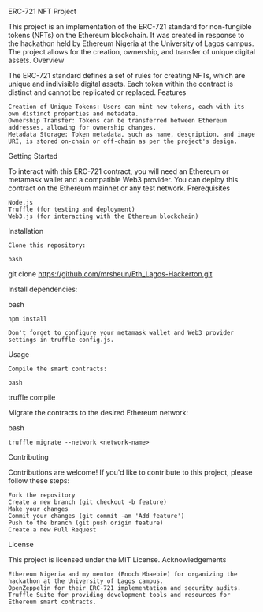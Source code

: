 ERC-721 NFT Project

This project is an implementation of the ERC-721 standard for non-fungible tokens (NFTs) on the Ethereum blockchain. It was created in response to the hackathon held by Ethereum Nigeria at the University of Lagos campus. The project allows for the creation, ownership, and transfer of unique digital assets.
Overview

The ERC-721 standard defines a set of rules for creating NFTs, which are unique and indivisible digital assets. Each token within the contract is distinct and cannot be replicated or replaced.
Features

    Creation of Unique Tokens: Users can mint new tokens, each with its own distinct properties and metadata.
    Ownership Transfer: Tokens can be transferred between Ethereum addresses, allowing for ownership changes.
    Metadata Storage: Token metadata, such as name, description, and image URI, is stored on-chain or off-chain as per the project's design.

Getting Started

To interact with this ERC-721 contract, you will need an Ethereum or metamask wallet and a compatible Web3 provider. You can deploy this contract on the Ethereum mainnet or any test network.
Prerequisites

    Node.js
    Truffle (for testing and deployment)
    Web3.js (for interacting with the Ethereum blockchain)

Installation

    Clone this repository:

    bash

git clone https://github.com/mrsheun/Eth_Lagos-Hackerton.git

Install dependencies:

bash

    npm install

    Don't forget to configure your metamask wallet and Web3 provider settings in truffle-config.js.

Usage

    Compile the smart contracts:

    bash

truffle compile

Migrate the contracts to the desired Ethereum network:

bash

    truffle migrate --network <network-name>



Contributing

Contributions are welcome! If you'd like to contribute to this project, please follow these steps:

    Fork the repository
    Create a new branch (git checkout -b feature)
    Make your changes
    Commit your changes (git commit -am 'Add feature')
    Push to the branch (git push origin feature)
    Create a new Pull Request

License

This project is licensed under the MIT License.
Acknowledgements

    Ethereum Nigeria and my mentor (Enoch Mbaebie) for organizing the hackathon at the University of Lagos campus.
    OpenZeppelin for their ERC-721 implementation and security audits.
    Truffle Suite for providing development tools and resources for Ethereum smart contracts.
